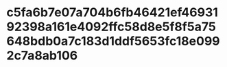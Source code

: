 # c5fa6b7e07a704b6fb46421ef4693192398a161e4092ffc58d8e5f8f5a75648bdb0a7c183d1ddf5653fc18e0992c7a8ab106